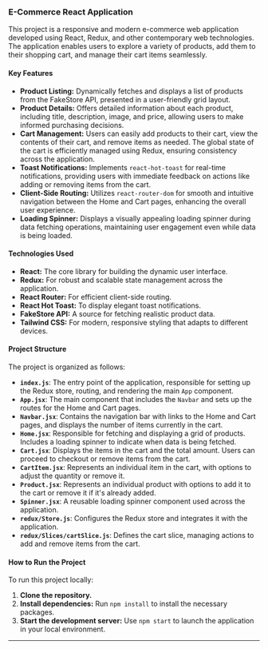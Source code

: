 
### E-Commerce React Application

This project is a responsive and modern e-commerce web application developed using React, Redux, and other contemporary web technologies. The application enables users to explore a variety of products, add them to their shopping cart, and manage their cart items seamlessly.

#### **Key Features**

- **Product Listing:** Dynamically fetches and displays a list of products from the FakeStore API, presented in a user-friendly grid layout.
- **Product Details:** Offers detailed information about each product, including title, description, image, and price, allowing users to make informed purchasing decisions.
- **Cart Management:** Users can easily add products to their cart, view the contents of their cart, and remove items as needed. The global state of the cart is efficiently managed using Redux, ensuring consistency across the application.
- **Toast Notifications:** Implements `react-hot-toast` for real-time notifications, providing users with immediate feedback on actions like adding or removing items from the cart.
- **Client-Side Routing:** Utilizes `react-router-dom` for smooth and intuitive navigation between the Home and Cart pages, enhancing the overall user experience.
- **Loading Spinner:** Displays a visually appealing loading spinner during data fetching operations, maintaining user engagement even while data is being loaded.

#### **Technologies Used**

- **React:** The core library for building the dynamic user interface.
- **Redux:** For robust and scalable state management across the application.
- **React Router:** For efficient client-side routing.
- **React Hot Toast:** To display elegant toast notifications.
- **FakeStore API:** A source for fetching realistic product data.
- **Tailwind CSS:** For modern, responsive styling that adapts to different devices.

#### **Project Structure**

The project is organized as follows:

- **`index.js`**: The entry point of the application, responsible for setting up the Redux store, routing, and rendering the main `App` component.
- **`App.jsx`**: The main component that includes the `Navbar` and sets up the routes for the Home and Cart pages.
- **`Navbar.jsx`**: Contains the navigation bar with links to the Home and Cart pages, and displays the number of items currently in the cart.
- **`Home.jsx`**: Responsible for fetching and displaying a grid of products. Includes a loading spinner to indicate when data is being fetched.
- **`Cart.jsx`**: Displays the items in the cart and the total amount. Users can proceed to checkout or remove items from the cart.
- **`CartItem.jsx`**: Represents an individual item in the cart, with options to adjust the quantity or remove it.
- **`Product.jsx`**: Represents an individual product with options to add it to the cart or remove it if it's already added.
- **`Spinner.jsx`**: A reusable loading spinner component used across the application.
- **`redux/Store.js`**: Configures the Redux store and integrates it with the application.
- **`redux/Slices/cartSlice.js`**: Defines the cart slice, managing actions to add and remove items from the cart.

#### **How to Run the Project**

To run this project locally:

1. **Clone the repository.**
2. **Install dependencies:** Run `npm install` to install the necessary packages.
3. **Start the development server:** Use `npm start` to launch the application in your local environment.



---

